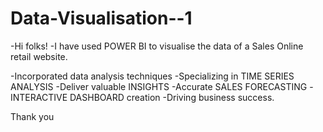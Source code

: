 # Data-Visualisation--1

-Hi folks!
-I have used POWER BI to visualise the data of a Sales Online retail website.

-Incorporated data analysis techniques 
-Specializing in TIME SERIES ANALYSIS
-Deliver valuable INSIGHTS 
-Accurate SALES FORECASTING 
-INTERACTIVE DASHBOARD creation 
-Driving business success.

Thank you
